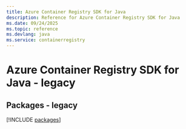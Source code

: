 ```yaml
---
title: Azure Container Registry SDK for Java
description: Reference for Azure Container Registry SDK for Java
ms.date: 09/24/2025
ms.topic: reference
ms.devlang: java
ms.service: containerregistry
---
```

# Azure Container Registry SDK for Java - legacy
## Packages - legacy
[!INCLUDE [packages](container-registry-index.md)]